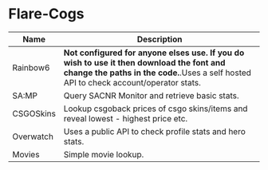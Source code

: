 # Flare-Cogs

| Name | Description 
| --- | --- |
| Rainbow6 | **Not configured for anyone elses use. If you do wish to use it then download the font and change the paths in the code.**.Uses a self hosted API to check account/operator stats.|
| SA:MP | Query SACNR Monitor and retrieve basic stats. |
| CSGOSkins | Lookup csgoback prices of csgo skins/items and reveal lowest - highest price etc. |
| Overwatch | Uses a public API to check profile stats and hero stats.|
| Movies | Simple movie lookup.